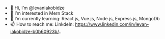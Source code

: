 - 👋 Hi, I’m @levaniakobidze
- 👀 I’m interested in Mern Stack
- 🌱 I’m currently learning: React.js, Vue.js, Node.js, Express.js, MongoDb
- 📫 How to reach me: LinkdeIn: https://www.linkedin.com/in/levan-iakobidze-b0b60923b/..

<!---
levaniakobidze/levaniakobidze is a ✨ special ✨ repository because its `README.md` (this file) appears on your GitHub profile.
You can click the Preview link to take a look at your changes.
--->
